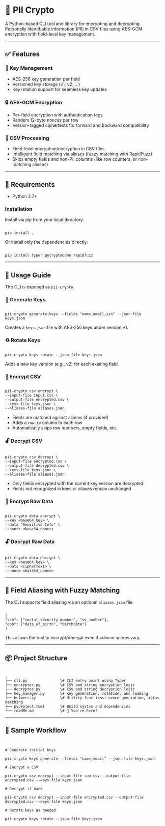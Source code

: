 # 🔐 PII Crypto

A Python-based CLI tool and library for encrypting and decrypting Personally Identifiable Information (PII) in CSV files using AES-GCM encryption with field-level key management.

---

## ✅ Features

### 🔑 Key Management
- AES-256 key generation per field
- Versioned key storage (v1, v2, ...)
- Key rotation support for seamless key updates

### 🔒 AES-GCM Encryption
- Per-field encryption with authentication tags
- Random 12-byte nonces per row
- Version-tagged ciphertexts for forward and backward compatibility

### 📂 CSV Processing
- Field-level encryption/decryption in CSV files
- Intelligent field matching via aliases (fuzzy matching with RapidFuzz)
- Skips empty fields and non-PII columns (like row counters, or non-matching aliases)

---

## 🧰 Requirements

- Python 3.7+

### Installation

Install via pip from your local directory:
```

pip install .

```

Or install only the dependencies directly:
```

pip install typer pycryptodome rapidfuzz

```

---

## 🚀 Usage Guide

The CLI is exposed as `pii-crypto`.

### 🔧 Generate Keys

```

pii-crypto generate-keys --fields "name,email,ssn" --json-file keys.json

```
Creates a `keys.json` file with AES-256 keys under version v1.

### ♻️ Rotate Keys

```

pii-crypto keys rotate --json-file keys.json

```
Adds a new key version (e.g., v2) for each existing field.

### 🔐 Encrypt CSV

```

pii-crypto csv encrypt \
--input-file input.csv \
--output-file encrypted.csv \
--keys-file keys.json \
--aliases-file aliases.json

```
- Fields are matched against aliases (if provided)
- Adds a `row_iv` column to each row
- Automatically skips row numbers, empty fields, etc.

### 🔓 Decrypt CSV

```

pii-crypto csv decrypt \
--input-file encrypted.csv \
--output-file decrypted.csv \
--keys-file keys.json \
--aliases-file aliases.json

```
- Only fields encrypted with the current key version are decrypted
- Fields not recognized in keys or aliases remain unchanged

### 🔐 Encrypt Raw Data

```

pii-crypto data encrypt \
--key <base64_key> \
--data "Sensitive Info" \
--nonce <base64_nonce>

```

### 🔓 Decrypt Raw Data

```

pii-crypto data decrypt \
--key <base64_key> \
--data <ciphertext> \
--nonce <base64_nonce>

```

---

## 🧠 Field Aliasing with Fuzzy Matching

The CLI supports field aliasing via an optional `aliases.json` file:
```

{
"ssn": ["social_security_number", "ss_number"],
"dob": ["date_of_birth", "birthdate"]
}

```
This allows the tool to encrypt/decrypt even if column names vary.

---

## 📦 Project Structure

```

.
├── cli.py               \# CLI entry point using Typer
├── encryptor.py         \# CSV and string encryption logic
├── decryptor.py         \# CSV and string decryption logic
├── key_manager.py       \# Key generation, rotation, and loading
├── helpers.py           \# Utility functions: nonce generation, alias matching
├── pyproject.toml       \# Build system and dependencies
└── readMe.md            \# 📘 You're here!

```

---

## 🧪 Sample Workflow

```


# Generate initial keys

pii-crypto keys generate --fields "name,email" --json-file keys.json

# Encrypt a CSV

pii-crypto csv encrypt --input-file raw.csv --output-file encrypted.csv --keys-file keys.json

# Decrypt it back

pii-crypto csv decrypt --input-file encrypted.csv --output-file decrypted.csv --keys-file keys.json

# Rotate keys as needed

pii-crypto keys rotate --json-file keys.json

```

